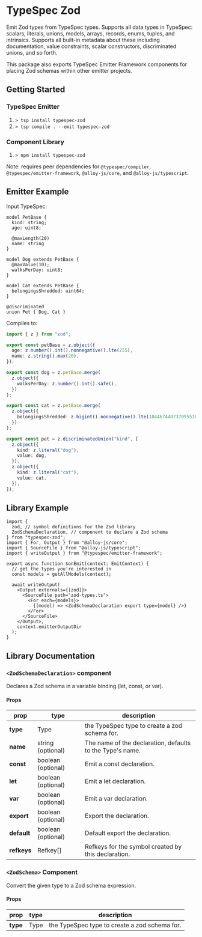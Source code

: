 # TypeSpec Zod

Emit Zod types from TypeSpec types. Supports all data types in TypeSpec:
scalars, literals, unions, models, arrays, records, enums, tuples, and
intrinsics. Supports all built-in metadata about these including documentation,
value constraints, scalar constructors, discriminated unions, and so forth.

This package also exports TypeSpec Emitter Framework components for placing Zod
schemas within other emitter projects.

## Getting Started

### TypeSpec Emitter

1. `> tsp install typespec-zod`
2. `> tsp compile . --emit typespec-zod`

### Component Library

1. `> npm install typespec-zod`

Note: requires peer dependencies for `@typespec/compiler`,
`@typespec/emitter-framework`, `@alloy-js/core`, and `@alloy-js/typescript`.

## Emitter Example

Input TypeSpec:

```tsp
model PetBase {
  kind: string;
  age: uint8;

  @maxLength(20)
  name: string
}

model Dog extends PetBase {
  @maxValue(10);
  walksPerDay: uint8;
}

model Cat extends PetBase {
  belongingsShredded: uint64;
}

@discriminated
union Pet { Dog, Cat }
```

Compiles to:

```ts
import { z } from "zod";

export const petBase = z.object({
  age: z.number().int().nonnegative().lte(255),
  name: z.string().max(20),
});

export const dog = z.petBase.merge(
  z.object({
    walksPerDay: z.number().int().safe(),
  })
);

export const cat = z.petBase.merge(
  z.object({
    belongingsShredded: z.bigint().nonnegative().lte(18446744073709551615),
  })
);

export const pet = z.discriminatedUnion("kind", [
  z.object({
    kind: z.literal("dog"),
    value: dog,
  }),
  z.object({
    kind: z.literal("cat"),
    value: cat,
  }),
]);
```

## Library Example

```tsx
import {
  zod, // symbol definitions for the Zod library
  ZodSchemaDeclaration, // component to declare a Zod schema
} from "typespec-zod";
import { For, Output } from "@alloy-js/core";
import { SourceFile } from "@alloy-js/typescript";
import { writeOutput } from "@typespec/emitter-framework";

export async function $onEmit(context: EmitContext) {
  // get the types you're interested in
  const models = getAllModels(context);

  await writeOutput(
    <Output externals={[zod]}>
      <SourceFile path="zod-types.ts">
        <For each={models}>
          {(model) => <ZodSchemaDeclaration export type={model} />}
        </For>
      </SourceFile>
    </Output>,
    context.emitterOutputDir
  );
}
```

## Library Documentation

### `<ZodSchemaDeclaration>` component

Declares a Zod schema in a variable binding (let, const, or var).

#### Props

| prop        | type               | description                                               |
| ----------- | ------------------ | --------------------------------------------------------- |
| **type**    | Type               | the TypeSpec type to create a zod schema for.             |
| **name**    | string (optional)  | The name of the declaration, defaults to the Type's name. |
| **const**   | boolean (optional) | Emit a const declaration.                                 |
| **let**     | boolean (optional) | Emit a let declaration.                                   |
| **var**     | boolean (optional) | Emit a var declaration.                                   |
| **export**  | boolean (optional) | Export the declaration.                                   |
| **default** | boolean (optional) | Default export the declaration.                           |
| **refkeys** | Refkey[]           | Refkeys for the symbol created by this declaration.       |

### `<ZodSchema>` Component

Convert the given type to a Zod schema expression.

#### Props

| prop     | type | description                                   |
| -------- | ---- | --------------------------------------------- |
| **type** | Type | the TypeSpec type to create a zod schema for. |
